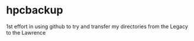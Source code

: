 # hpcbackup
1st effort in using github to try and transfer my directories from the Legacy to the Lawrence
